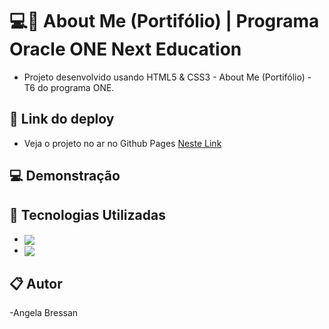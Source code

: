 # 💻🚀 About Me (Portifólio) | Programa Oracle ONE Next Education


- Projeto desenvolvido usando HTML5 & CSS3 - About Me (Portifólio) - T6 do programa ONE.


 ## 🔗 Link do deploy
- Veja o projeto no ar no Github Pages [Neste Link]()



 ## 💻 Demonstração


    

 ## 🚀 Tecnologias Utilizadas

- <img align="center" src="https://img.shields.io/badge/HTML5-E34F26?style=for-the-badge&logo=html5&logoColor=white">
- <img align="center" src="https://img.shields.io/badge/CSS3-1572B6?style=for-the-badge&logo=css3&logoColor=white">



 ## 📋 Autor
-Angela Bressan
